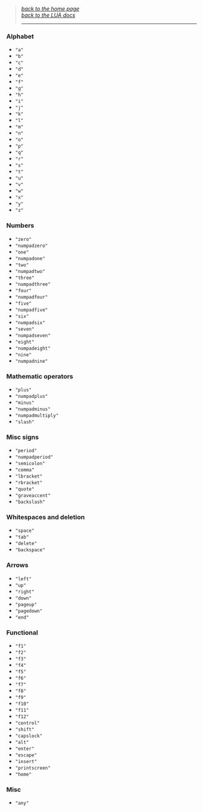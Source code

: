 > _[back to the home page](https://github.com/indigoUan/indigoUan/blob/main/atrum%20api%20reference/Modding%20with%20Atrum.md)_  
> _[back to the LUA docs](https://github.com/indigoUan/indigoUan/blob/main/atrum%20api%20reference/Atrum%20Engine%20LUA%20API%20reference.md)_
> ***

### Alphabet

* `"a"`
* `"b"`
* `"c"`
* `"d"`
* `"e"`
* `"f"`
* `"g"`
* `"h"`
* `"i"`
* `"j"`
* `"k"`
* `"l"`
* `"m"`
* `"n"`
* `"o"`
* `"p"`
* `"q"`
* `"r"`
* `"s"`
* `"t"`
* `"u"`
* `"v"`
* `"w"`
* `"x"`
* `"y"`
* `"z"`

### Numbers

* `"zero"`
* `"numpadzero"`
* `"one"`
* `"numpadone"`
* `"two"`
* `"numpadtwo"`
* `"three"`
* `"numpadthree"`
* `"four"`
* `"numpadfour"`
* `"five"`
* `"numpadfive"`
* `"six"`
* `"numpadsix"`
* `"seven"`
* `"numpadseven"`
* `"eight"`
* `"numpadeight"`
* `"nine"`
* `"numpadnine"`

### Mathematic operators

* `"plus"`
* `"numpadplus"`
* `"minus"`
* `"numpadminus"`
* `"numpadmultiply"`
* `"slash"`

### Misc signs

* `"period"`
* `"numpadperiod"`
* `"semicolon"`
* `"comma"`
* `"lbracket"`
* `"rbracket"`
* `"quote"`
* `"graveaccent"`
* `"backslash"`

### Whitespaces and deletion

* `"space"`
* `"tab"`
* `"delete"`
* `"backspace"`

### Arrows

* `"left"`
* `"up"`
* `"right"`
* `"down"`
* `"pageup"`
* `"pagedown"`
* `"end"`

### Functional

* `"f1"`
* `"f2"`
* `"f3"`
* `"f4"`
* `"f5"`
* `"f6"`
* `"f7"`
* `"f8"`
* `"f9"`
* `"f10"`
* `"f11"`
* `"f12"`
* `"control"`
* `"shift"`
* `"capslock"`
* `"alt"`  
* `"enter"`
* `"escape"`
* `"insert"`
* `"printscreen"`
* `"home"`

### Misc

* `"any"`
